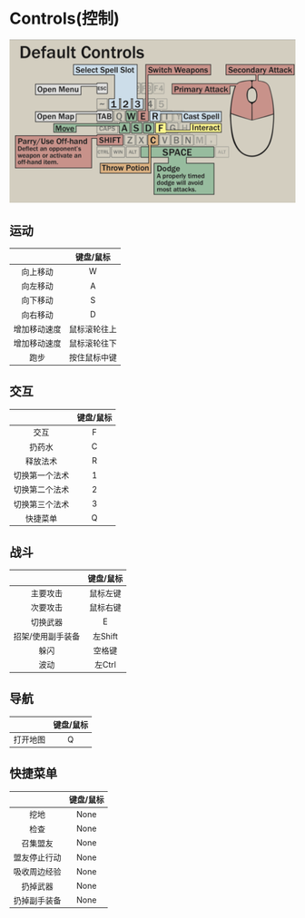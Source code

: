 # Controls(控制)

![](assets/015/01-1563867674198.png)

## 运动

| | 键盘/鼠标 
| :---: | :---:
| 向上移动 | W 
| 向左移动 | A
| 向下移动 | S
| 向右移动 | D
| 增加移动速度 | 鼠标滚轮往上
| 增加移动速度 |  鼠标滚轮往下
| 跑步 | 按住鼠标中键

## 交互

| | 键盘/鼠标 
| :---: | :---:
| 交互 | F
| 扔药水 | C
| 释放法术 | R
| 切换第一个法术 | 1
| 切换第二个法术 | 2
| 切换第三个法术 | 3
| 快捷菜单 | Q

## 战斗

| | 键盘/鼠标 
| :---: | :---:
| 主要攻击 | 鼠标左键
| 次要攻击 | 鼠标右键
| 切换武器 | E
| 招架/使用副手装备 | 左Shift
| 躲闪 | 空格键
| 波动 | 左Ctrl

## 导航

| | 键盘/鼠标 
| :---: | :---:
| 打开地图 | Q

## 快捷菜单

| | 键盘/鼠标 
| :---: | :---:
| 挖地 | None
| 检查 | None
| 召集盟友 | None
| 盟友停止行动 | None
| 吸收周边经验 | None
| 扔掉武器 | None
| 扔掉副手装备 | None